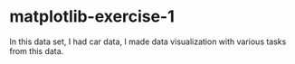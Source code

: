 # matplotlib-exercise-1
In this data set, I had car data, I made data visualization with various tasks from this data.
